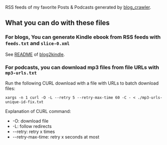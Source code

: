 RSS feeds of my favorite Posts & Podcasts generated by [blog_crawler](https://github.com/goooooouwa/blog_crawler/tree/master).

## What you can do with these files

### For blogs, You can generate Kindle ebook from RSS feeds with `feeds.txt` and `slice-0.xml`

See [README](https://github.com/goooooouwa/blog2kindle/blob/master/README.md) of [blog2kindle](https://github.com/goooooouwa/blog2kindle/tree/master).

### For podcasts, you can download mp3 files from file URLs with `mp3-urls.txt`

Run the following CURL download with a file with URLs to batch download files:

`xargs -n 1 curl -O -L --retry 5 --retry-max-time 60 -C - < ./mp3-urls-unique-id-fix.txt`

Explanation of CURL command:

- -O: download file
- -L: follow redirects
- --retry: retry x times
- --retry-max-time: retry x seconds at most
